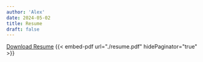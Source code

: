 ```yaml
---
author: 'Alex'
date: 2024-05-02
title: Resume
draft: false
---
```


[Download Resume](/resume.pdf)
{{< embed-pdf url="./resume.pdf" hidePaginator="true" >}}
